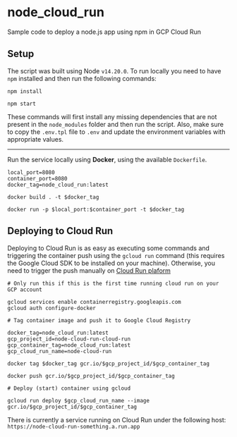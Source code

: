 # node_cloud_run

Sample code to deploy a node.js app using npm in GCP Cloud Run

## Setup

The script was built using Node `v14.20.0`. To run locally you need to have `npm` installed and then run the following commands:

```
npm install

npm start
```

These commands will first install any missing dependencies that are not present in the `node_modules` folder and then run the script. Also, make sure to copy the `.env.tpl` file to `.env` and update the environment variables with appropriate values.

---

Run the service locally using **Docker**, using the available `Dockerfile`.

```
local_port=8080
container_port=8080
docker_tag=node_cloud_run:latest

docker build . -t $docker_tag

docker run -p $local_port:$container_port -t $docker_tag
```

## Deploying to Cloud Run

Deploying to Cloud Run is as easy as executing some commands and triggering the container push using the `gcloud run` command (this requires the Google Cloud SDK to be installed on your machine). Otherwise, you need to trigger the push manually on [Cloud Run plaform](https://console.cloud.google.com/run/create?project=)

```
# Only run this if this is the first time running cloud run on your GCP account

gcloud services enable containerregistry.googleapis.com
gcloud auth configure-docker

# Tag container image and push it to Google Cloud Registry

docker_tag=node_cloud_run:latest
gcp_project_id=node-cloud-run-cloud-run
gcp_container_tag=node_cloud_run:latest
gcp_cloud_run_name=node-cloud-run

docker tag $docker_tag gcr.io/$gcp_project_id/$gcp_container_tag

docker push gcr.io/$gcp_project_id/$gcp_container_tag

# Deploy (start) container using gcloud

gcloud run deploy $gcp_cloud_run_name --image gcr.io/$gcp_project_id/$gcp_container_tag 
```

There is currently a service running on Cloud Run under the following host: `https://node-cloud-run-something.a.run.app`
